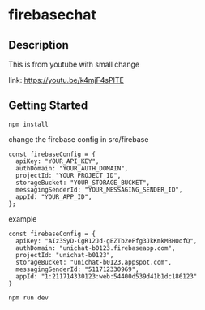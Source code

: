 # firebasechat

## Description

This is from youtube with small change

link: https://youtu.be/k4mjF4sPITE

## Getting Started

```
npm install
```

change the firebase config in src/firebase
```
const firebaseConfig = {
  apiKey: "YOUR_API_KEY",
  authDomain: "YOUR_AUTH_DOMAIN",
  projectId: "YOUR_PROJECT_ID",
  storageBucket: "YOUR_STORAGE_BUCKET",
  messagingSenderId: "YOUR_MESSAGING_SENDER_ID",
  appId: "YOUR_APP_ID",
};
```
example
```
const firebaseConfig = {
  apiKey: "AIz3SyD-CgR12Jd-gEZTb2ePfg3JkKmkMBHOofQ",
  authDomain: "unichat-b0123.firebaseapp.com",
  projectId: "unichat-b0123",
  storageBucket: "unichat-b0123.appspot.com",
  messagingSenderId: "511712330969",
  appId: "1:211714330123:web:54400d539d41b1dc186123"
}
```
```
npm run dev
```
